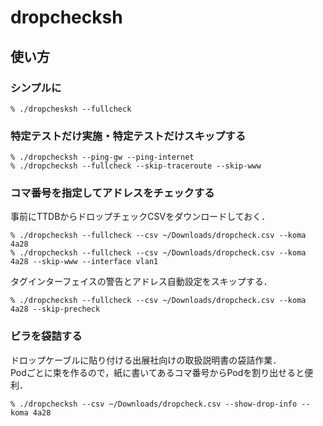 # dropchecksh
## 使い方
### シンプルに
```
% ./dropchesksh --fullcheck
```

### 特定テストだけ実施・特定テストだけスキップする
```
% ./dropchecksh --ping-gw --ping-internet
% ./dropchecksh --fullcheck --skip-traceroute --skip-www
```

### コマ番号を指定してアドレスをチェックする
事前にTTDBからドロップチェックCSVをダウンロードしておく．
```
% ./dropchecksh --fullcheck --csv ~/Downloads/dropcheck.csv --koma 4a28
% ./dropchecksh --fullcheck --csv ~/Downloads/dropcheck.csv --koma 4a28 --skip-www --interface vlan1
```

タグインターフェイスの警告とアドレス自動設定をスキップする．
```
% ./dropchecksh --fullcheck --csv ~/Downloads/dropcheck.csv --koma 4a28 --skip-precheck
```

### ビラを袋詰する
ドロップケーブルに貼り付ける出展社向けの取扱説明書の袋詰作業．  
Podごとに束を作るので，紙に書いてあるコマ番号からPodを割り出せると便利．
```
% ./dropchecksh --csv ~/Downloads/dropcheck.csv --show-drop-info --koma 4a28
```
